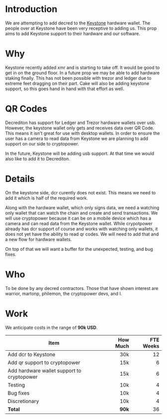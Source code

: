 # Introduction

We are attempting to add decred to the [Keystone](https://keyst.one/) hardware
wallet. The people over at Keystone have been very receptive to adding us. This
prop aims to add Keystone support to their hardware and our software.

# Why

Keystone recently added xmr and is starting to take off. It would be good to get
in on the ground floor. In a future prop we may be able to add hardware staking
finally. This has not been possible with trezor and ledger due to extreme feet
dragging on their part. Cake will also be adding keystone support, so this goes
hand in hand with that effort as well.

# QR Codes

Decrediton has support for Ledger and Trezor hardware wallets over usb. However,
the keystone wallet only gets and receives data over QR Code. This means it isn't
great for use with desktop wallets. In order to ensure the user has a camera to
read data from Keystone we are planning to add support on our side to cryptopower.

In the future, Keystone will be adding usb support. At that time we would also
like to add it to Decrediton.

# Details

On the keystone side, dcr curently does not exist. This means we need to add it
which is half of the required work.

Along with the hardware wallet, which only signs data, we need a watching only
wallet that can watch the chain and create and send transactions. We will use
cryptopower because it can be on a mobile device which has a camera and can
read data from the Keystone wallet. While crypotpower already has dcr support
of course and works with watching only wallets, it does not yet have the ability
to read qr codes. We will need to add that and a new flow for hardware wallets.

On top of that we will want a buffer for the unexpected, testing, and bug fixes.

# Who

To be done by any decred contractors. Those that have shown interest are warrior,
martonp, philemon, the cryptopower devs, and I.

# Work

We anticipate costs in the range of **90k USD**.

| Item                                        | How Much       | FTE Weeks |
|---------------------------------------------|---------------:|----------:|
|  Add dcr to Keystone                        | 30k            | 12        |
|  Add qr support to cryptopower              | 15k            | 6         |
|  Add hardware wallet support to cryptopower | 15k            | 6         |
|  Testing                                    | 10k            | 4         |
|  Bug fixes                                  | 10k            | 4         |
|  Discretionary                              | 10k            | 4         |
| **Total**                                   | **90k**        | 36        |
